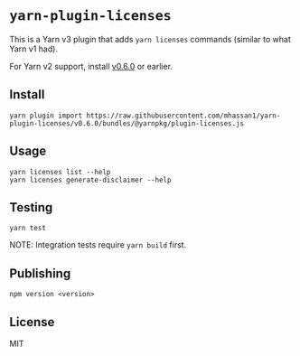 # `yarn-plugin-licenses`

This is a Yarn v3 plugin that adds `yarn licenses` commands (similar to what Yarn v1 had).

For Yarn v2 support, install [v0.6.0](https://github.com/mhassan1/yarn-plugin-licenses/tree/v0.6.0) or earlier.

## Install

```
yarn plugin import https://raw.githubusercontent.com/mhassan1/yarn-plugin-licenses/v0.6.0/bundles/@yarnpkg/plugin-licenses.js
```

## Usage

```shell script
yarn licenses list --help
yarn licenses generate-disclaimer --help
```

## Testing

`yarn test`

NOTE: Integration tests require `yarn build` first.

## Publishing

`npm version <version>`

## License

MIT
